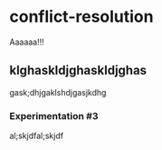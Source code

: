 # conflict-resolution
Aaaaaa!!!
## klghaskldjghaskldjghas
gask;dhjgaklshdjgasjkdhg
### Experimentation #3
al;skjdfal;skjdf
